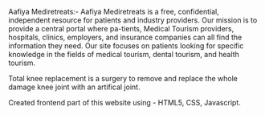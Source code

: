 Aafiya Mediretreats:-
Aafiya Mediretreats is a free, confidential, independent resource for patients and industry providers. Our mission is to provide a central portal where pa-tients, Medical Tourism providers, hospitals, clinics, employers, and insurance companies can all find the information they need. Our site focuses on patients looking for specific knowledge in the fields of medical tourism, dental tourism, and health tourism.

Total knee replacement is a surgery to remove and replace the whole
damage knee joint with an artifical joint.

Created frontend part of this website using - HTML5, CSS, Javascript.
 
